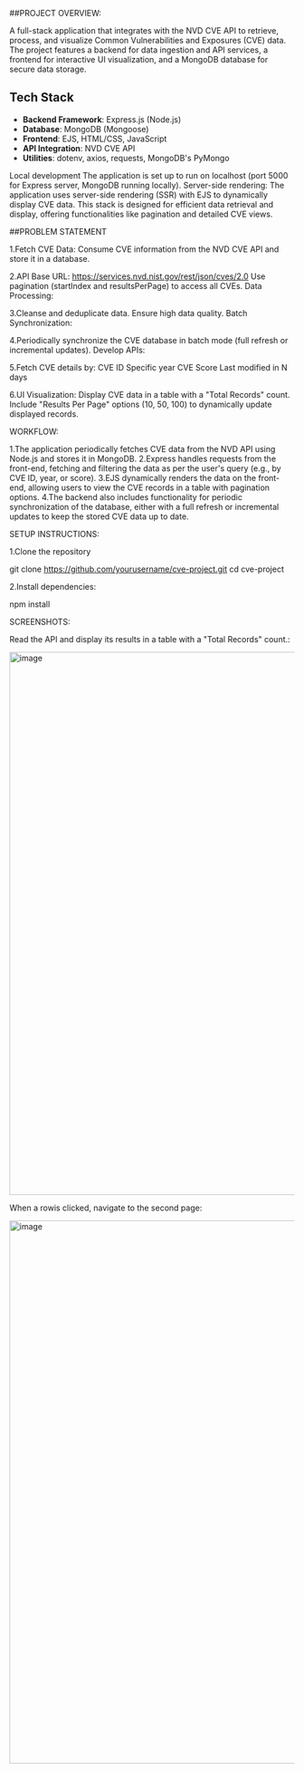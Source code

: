 ##PROJECT OVERVIEW:

A full-stack application that integrates with the NVD CVE API to retrieve, process, and visualize Common Vulnerabilities and Exposures (CVE) data. The project features a backend for data ingestion and API services, a frontend for interactive UI visualization, and a MongoDB database for secure data storage.



## Tech Stack
- **Backend Framework**: Express.js (Node.js)
- **Database**: MongoDB (Mongoose)
- **Frontend**: EJS, HTML/CSS, JavaScript
- **API Integration**: NVD CVE API
- **Utilities**: dotenv, axios, requests, MongoDB's PyMongo

Local development
The application is set up to run on localhost (port 5000 for Express server, MongoDB running locally).
Server-side rendering: The application uses server-side rendering (SSR) with EJS to dynamically display CVE data.
This stack is designed for efficient data retrieval and display, offering functionalities like pagination and detailed CVE views.

##PROBLEM STATEMENT

1.Fetch CVE Data: Consume CVE information from the NVD CVE API and store it in a database.

2.API Base URL: https://services.nvd.nist.gov/rest/json/cves/2.0
Use pagination (startIndex and resultsPerPage) to access all CVEs.
Data Processing:

3.Cleanse and deduplicate data.
Ensure high data quality.
Batch Synchronization:

4.Periodically synchronize the CVE database in batch mode (full refresh or incremental updates).
Develop APIs:

5.Fetch CVE details by:
CVE ID
Specific year
CVE Score
Last modified in N days

6.UI Visualization:
Display CVE data in a table with a "Total Records" count.
Include "Results Per Page" options (10, 50, 100) to dynamically update displayed records.

WORKFLOW:

1.The application periodically fetches CVE data from the NVD API using Node.js and stores it in MongoDB.
2.Express handles requests from the front-end, fetching and filtering the data as per the user's query (e.g., by CVE ID, year, or score).
3.EJS dynamically renders the data on the front-end, allowing users to view the CVE records in a table with pagination options.
4.The backend also includes functionality for periodic synchronization of the database, either with a full refresh or incremental updates to keep the stored CVE data up to date.

SETUP INSTRUCTIONS:

1.Clone the repository

git clone https://github.com/yourusername/cve-project.git
cd cve-project

2.Install dependencies:

npm install


SCREENSHOTS:

Read the API and display its results in a table with a "Total Records" count.:

<img width="959" alt="image" src="https://github.com/user-attachments/assets/3c8edcdf-5ce0-4c07-a376-c202cdd2ba3b" />

When a rowis clicked, navigate to the second page:

<img width="959" alt="image" src="https://github.com/user-attachments/assets/80bca419-97c9-4735-baf6-dbd8976fc35c" />


